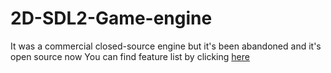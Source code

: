 # 2D-SDL2-Game-engine
It was a commercial closed-source engine but it's been abandoned and it's open source now
You can find feature list by clicking [here](https://fedqxcode.wordpress.com/2d-sdl2-game-engine/)

